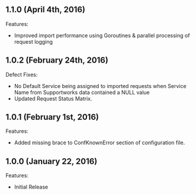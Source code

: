 ## 1.1.0 (April 4th, 2016)

Features:

  - Improved import performance using Goroutines & parallel processing of request logging

## 1.0.2 (February 24th, 2016)

Defect Fixes:

  - No Default Service being assigned to imported requests when Service Name from Supportworks data contained a NULL value
  - Updated Request Status Matrix.

## 1.0.1 (February 1st, 2016)

Features:

  - Added missing brace to ConfKnownError section of configuration file.

## 1.0.0 (January 22, 2016)

Features:

  - Initial Release
